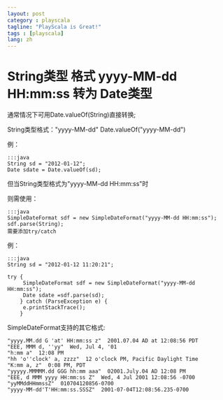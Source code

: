 ```yaml
---
layout: post
category : playscala
tagline: "PlayScala is Great!"
tags : [playscala]
lang: zh
---
```

# String类型 格式 yyyy-MM-dd HH:mm:ss 转为 Date类型

通常情况下可用Date.valueOf(String)直接转换;

String类型格式："yyyy-MM-dd"
Date.valueOf("yyyy-MM-dd")

例：

	:::java
	String sd = "2012-01-12";
	Date sdate = Date.valueOf(sd);


但当String类型格式为"yyyy-MM-dd HH:mm:ss"时

则需使用：

	:::java
	SimpleDateFormat sdf = new SimpleDateFormat("yyyy-MM-dd HH:mm:ss"); 
	sdf.parse(String);
	需要添加try/catch


例：

	:::java
	String sd = "2012-01-12 11:20:21";
	
	try {
	     SimpleDateFormat sdf = new SimpleDateFormat("yyyy-MM-dd HH:mm:ss"); 
	     Date sdate =sdf.parse(sd);
	    } catch (ParseException e) {
	     e.printStackTrace();
	    }


SimpleDateFormat支持的其它格式:

	
	"yyyy.MM.dd G 'at' HH:mm:ss z"  2001.07.04 AD at 12:08:56 PDT  
	"EEE, MMM d, ''yy"  Wed, Jul 4, '01  
	"h:mm a"  12:08 PM  
	"hh 'o''clock' a, zzzz"  12 o'clock PM, Pacific Daylight Time  
	"K:mm a, z"  0:08 PM, PDT  
	"yyyyy.MMMMM.dd GGG hh:mm aaa"  02001.July.04 AD 12:08 PM  
	"EEE, d MMM yyyy HH:mm:ss Z"  Wed, 4 Jul 2001 12:08:56 -0700  
	"yyMMddHHmmssZ"  010704120856-0700  
	"yyyy-MM-dd'T'HH:mm:ss.SSSZ"  2001-07-04T12:08:56.235-0700  


